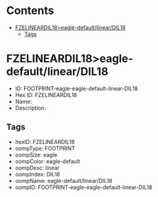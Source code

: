 



Contents
========

* [FZELINEARDIL18>eagle-default/linear/DIL18](#fzelineardil18eagle-defaultlineardil18)
	* [Tags](#tags)

# FZELINEARDIL18>eagle-default/linear/DIL18

- ID: FOOTPRINT-eagle-eagle-default-linear-DIL18
- Hex ID: FZELINEARDIL18
- Name: 
- Description: 

## Tags

- hexID: FZELINEARDIL18
- oompType: FOOTPRINT
- oompSize: eagle
- oompColor: eagle-default
- oompDesc: linear
- oompIndex: DIL18
- oompName: eagle-default/linear/DIL18
- oompID: FOOTPRINT-eagle-eagle-default-linear-DIL18
